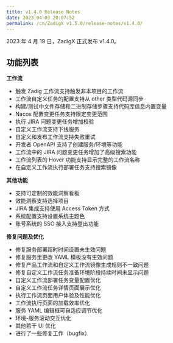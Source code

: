 ```yaml
---
title: v1.4.0 Release Notes
date: 2023-04-03 20:07:52
permalink: /cn/ZadigX v1.5.0/release-notes/v1.4.0/
---
```


2023 年 4 月 19 日，ZadigX 正式发布 v1.4.0。

## 功能列表

**工作流**
- 触发 Zadig 工作流支持触发非本项目的工作流
- 工作流自定义任务的配置支持从 other 类型代码源同步
- 构建/测试中文件存储和二进制存储步骤支持代码库信息内置变量
- Nacos 配置变更任务支持限定变更范围
- 执行 JIRA 问题变更任务增加校验
- 自定义工作流支持下线服务
- 自定义和发布工作流支持失败重试
- 开发者 OpenAPI 支持了创建服务/环境等功能
- 工作流中的 JIRA 问题变更任务增加了高级搜索功能
- 工作流列表的 Hover 功能支持显示完整的工作流名称
- 在自定义工作流执行部署任务支持搜索镜像

**其他功能**
- 支持可定制的效能洞察看板
- 效能洞察支持选择项目
- JIRA 集成支持使用 Access Token 方式
- 系统配置支持设置系统主题色
- 账号系统的 SSO 接入支持登出功能

**修复问题及优化**
- 修复服务部署超时时间设置未生效问题
- 修复服务里更改 YAML 模板没有生效问题
- 修复产品工作流和自定义工作流镜像生成规则不一致问题
- 修复自定义工作流任务准备环境阶段持续时间未显示问题
- 自定义工作流部署任务变量配置优化
- 自定义工作流任务详情页面展示优化
- 执行工作流页面用户体验及性能优化
- 工作流执行页面的加载效率优化
- 服务 YAML 编辑框可自适应调节优化
- 环境-服务滚动交互优化
- 其他若干 UI 优化
- 进行了一些修复工作（bugfix）
